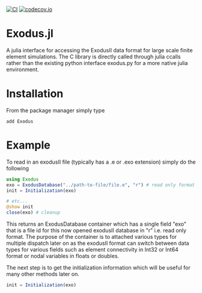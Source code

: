 [![CI](https://github.com/cmhamel/Exodus.jl/actions/workflows/ci.yml/badge.svg)](https://github.com/cmhamel/Exodus.jl/actions/workflows/ci.yml)
[![codecov.io](http://codecov.io/github/cmhamel/Exodus.jl/coverage.svg?branch=master)](http://codecov.io/github/cmhamel/Exodus.jl?branch=master)

# Exodus.jl
A julia interface for accessing the ExodusII data format for large scale finite element simulations. The C library is directly called through julia ccalls rather than the existing python interface exodus.py for a more native julia environment. 

# Installation
From the package manager simply type
```
add Exodus
```
# Example
To read in an exodusII file (typically has a .e or .exo extension) simply do the following

```julia
using Exodus
exo = ExodusDatabase("../path-to-file/file.e", "r") # read only format
init = Initialization(exo)

# etc...
@show init
close(exo) # cleanup
```

This returns an ExodusDatabase container which has a single field "exo" that is a file id for this now opened exodusII database in "r" i.e. read only format. The purpose of the container is to attached various types for multiple dispatch later on as the exodusII format can switch between data types for various fields such as element connectivity in Int32 or Int64 format or nodal variables in floats or doubles.

The next step is to get the initialization information which will be useful for many other methods later on.

```julia
init = Initialization(exo)
```


